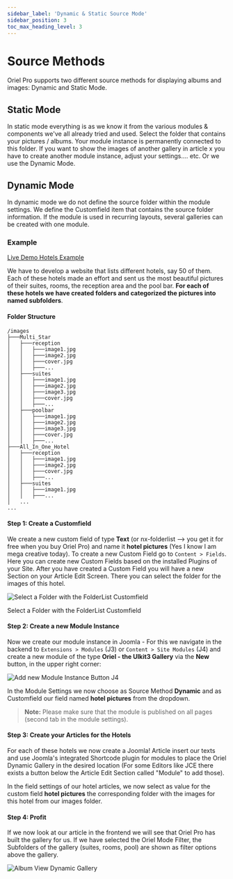 ```yaml
---
sidebar_label: 'Dynamic & Static Source Mode'
sidebar_position: 3
toc_max_heading_level: 3
---
```


# Source Methods

<p class="lead">Oriel Pro supports two different source methods for displaying albums and images: Dynamic and Static Mode.</p>

## Static Mode

In static mode everything is as we know it from the various modules & components we've all already tried and used.
Select the folder that contains your pictures / albums. Your module instance is permanently connected to this folder. If
you want to show the images of another gallery in article x you have to create another module instance, adjust your
settings.... etc. Or we use the Dynamic Mode.

## Dynamic Mode

In dynamic mode we do not define the source folder within the module settings. We define the Customfield item that
contains the source folder information. If the module is used in recurring layouts, several galleries can be created
with one module.

### Example

[Live Demo Hotels Example](https://demo.nx-designs.com/index.php/orielpro/layouts/dynamic-source-hotels)

We have to develop a website that lists different hotels, say 50 of them. Each of these hotels made an effort and sent
us the most beautiful pictures of their suites, rooms, the reception area and the pool bar. **For each of these hotels
we have created folders and categorized the pictures into named subfolders**.

#### Folder Structure

```
/images
├───Multi_Star
│   ├───reception
│   │   ├───image1.jpg
│   │   ├───image2.jpg
│   │   ├───cover.jpg
│   │   ├───...
│   ├───suites
│   │   ├───image1.jpg
│   │   ├───image2.jpg
│   │   ├───image3.jpg
│   │   ├───cover.jpg
│   │   ├───...
│   ├───poolbar
│   │   ├───image1.jpg
│   │   ├───image2.jpg
│   │   ├───image3.jpg
│   │   ├───cover.jpg
│   │   ├───...
├───All_In_One_Hotel
│   ├───reception
│   │   ├───image1.jpg
│   │   ├───image2.jpg
│   │   ├───cover.jpg
│   │   ├───...
│   ├───suites
│   │   ├───image1.jpg
│   │   ├───...
│   ...
...

```

#### Step 1: Create a Customfield

We create a new custom field of type **Text** (or nx-folderlist --> you get it for free when you buy Oriel Pro) and name
it **hotel pictures** (Yes I know I am mega creative today). To create a new Custom Field go to ``Content > Fields``.
Here you can create new Custom Fields based on the installed Plugins of your Site. After you have created a Custom Field you will have a new Section on your Article Edit Screen. 
There you can select the folder for the images of this hotel.

<img src="/img/oriel/folderlist_select_folder.png" alt="Select a Folder with the FolderList Customfield" className="bordered" />
<p class="meta text-center">Select a Folder with the FolderList Customfield</p>

#### Step 2: Create a new Module Instance

Now we create our module instance in Joomla - For this we navigate in the backend to ``Extensions > Modules`` (J3)
or ``Content > Site Modules`` (J4) and create a new module of the type **Oriel - the UIkit3 Gallery** via the **New**
button,
in the upper right corner:

<img src="/img/general/new_module_btn.png" alt="Add new Module Instance Button J4" className="bordered" />

In the Module Settings we now choose as Source Method **Dynamic** and as Customfield our field named **hotel pictures**
from the dropdown.
> **Note:** Please make sure that the module is published on all pages (second tab in the module settings).

#### Step 3: Create your Articles for the Hotels

For each of these hotels we now create a Joomla! Article insert our texts and use Joomla's integrated Shortcode plugin
for modules to place the Oriel Dynamic Gallery in the desired location (For some Editors like JCE there exists a button
below the Article Edit Section called "Module" to add those).

In the field settings of our hotel articles, we now select as value for the custom field **hotel pictures** the
corresponding folder
with the images for this hotel from our images folder.

#### Step 4: Profit

If we now look at our article in the frontend we will see that Oriel Pro has built the gallery for us. If we have
selected the Oriel Mode Filter, the Subfolders of the gallery (suites, rooms, pool) are shown as filter options above
the gallery.

<img src="/img/oriel/dynamic_hotel_album.png" alt="Album View Dynamic Gallery" className="bordered" />
